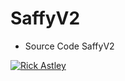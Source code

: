 # SaffyV2
* Source Code SaffyV2

[![Rick Astley](https://cdn.galleries.smcloud.net/t/galleries/gf-bV71-vZGA-DYQB_rick-astley-jest-fanem-slipknota-muzyk-szaleje-za-dokonaniami-grupy-664x442.jpg)](https://www.youtube.com/watch?v=dQw4w9WgXcQ)